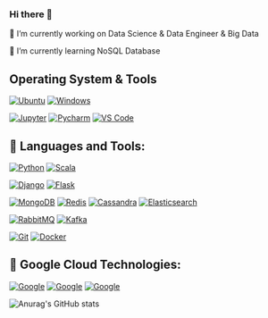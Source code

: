 ### Hi there 👋

<!--
**Cahitisleyen/cahitisleyen** is a ✨ _special_ ✨ repository because its `README.md` (this file) appears on your GitHub profile.

Here are some ideas to get you started:


- 👯 I’m looking to collaborate on ...
- 🤔 I’m looking for help with ...
- 💬 Ask me about ...
- 📫 How to reach me: ...
- 😄 Pronouns: ...
- ⚡ Fun fact: ...
-->

🔭 I’m currently working on Data Science & Data Engineer & Big Data

🌱 I’m currently learning NoSQL Database


## Operating System & Tools

[![Ubuntu](https://img.shields.io/badge/Ubuntu-orange?style=flat-square&logo=ubuntu&logoColor=ffffff)](https://ubuntu.com/)
[![Windows](https://img.shields.io/badge/Windows-blue?style=flat-square&logo=Windows&logoColor=262577)](https://www.microsoft.com/tr-tr/)

[![Jupyter](https://img.shields.io/badge/Notebook-Jupyter-white?style=flat-square&logo=Jupyter)](https://jupyter.org/)
[![Pycharm](https://img.shields.io/badge/IDE-PyCharm-yellow?style=flat-square&logo=JetBrains)](https://www.jetbrains.com/pycharm/)
[![VS Code](https://img.shields.io/badge/IDE-VSCode-%23007ACC?style=flat-square&logo=Visual-studio-code)](https://code.visualstudio.com/)

## 🔨 Languages and Tools:

[![Python](https://img.shields.io/badge/-Python-3776AB?style=flat-square&logo=python&logoColor=ffffff)](https://www.python.org/)
[![Scala](https://img.shields.io/badge/-Scala-3776AB?style=flat-square&logo=scala&logoColor=ffffff)](https://www.scala-lang.org/)


[![Django](https://img.shields.io/badge/-Django-092E20?style=flat-square&logo=Django&logoColor=ffffff)](https://www.djangoproject.com/)
[![Flask](https://img.shields.io/badge/-Flask-000000?style=flat-square&logo=Flask&logoColor=ffffff)](https://flask.palletsprojects.com/)


[![MongoDB](https://img.shields.io/badge/-MongoDB-47A248?style=flat-square&logo=MongoDB&logoColor=ffffff)](https://www.mongodb.com/)
[![Redis](https://img.shields.io/badge/-Redis-DC382D?style=flat-square&logo=Redis&logoColor=ffffff)](https://redis.io/)
[![Cassandra](https://img.shields.io/badge/-Cassandra-DC382D?style=flat-square&logo=Cassandra&logoColor=ffffff)](https://cassandra.apache.org)
[![Elasticsearch](https://img.shields.io/badge/-Elasticsearch-005571?style=flat-square&logo=Elasticsearch&logoColor=ffffff)](https://www.elastic.co/)

[![RabbitMQ](https://img.shields.io/badge/-RabbitMQ-FF6600?style=flat-square&logo=RabbitMQ&logoColor=ffffff)](https://www.rabbitmq.com/)
[![Kafka](https://img.shields.io/badge/-Kafka-000000?style=flat-square&logo=Apache%20kafka&logoColor=ffffff)](https://kafka.apache.org/)

[![Git](https://img.shields.io/badge/-Git-%23F05032?style=flat-square&logo=git&logoColor=%23ffffff)](https://git-scm.com/)
[![Docker](https://img.shields.io/badge/-Docker-2496ED?style=flat-square&logo=docker&logoColor=ffffff)](https://www.docker.com/)


## 🔨 Google Cloud Technologies:
[![Google](https://img.shields.io/badge/BigQuery-blue?style=flat-square&logo=BigQuery&logoColor=262577)](https://cloud.google.com/bigquery)
[![Google](https://img.shields.io/badge/DataFlow-blue?style=flat-square&logo=DataFlow&logoColor=262577)](https://cloud.google.com/dataflow)
[![Google](https://img.shields.io/badge/Compute-blue?style=flat-square&logo=Compute&logoColor=262577)](https://cloud.google.com/compute)




![Anurag's GitHub stats](https://github-readme-stats.vercel.app/api?username=cahitisleyen&show_icons=true&theme=radical)

